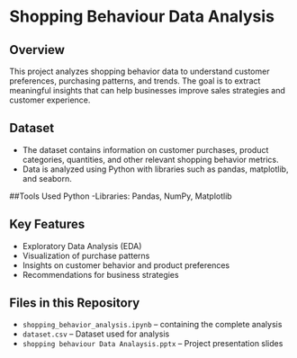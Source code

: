 # Shopping Behaviour Data Analysis

## Overview
This project analyzes shopping behavior data to understand customer preferences, purchasing patterns, and trends. The goal is to extract meaningful insights that can help businesses improve sales strategies and customer experience.

## Dataset
- The dataset contains information on customer purchases, product categories, quantities, and other relevant shopping behavior metrics.
- Data is analyzed using Python with libraries such as pandas, matplotlib, and seaborn.

##Tools Used
Python
-Libraries: Pandas, NumPy, Matplotlib

## Key Features
- Exploratory Data Analysis (EDA)
- Visualization of purchase patterns
- Insights on customer behavior and product preferences
- Recommendations for business strategies

## Files in this Repository
- `shopping_behavior_analysis.ipynb` – containing the complete analysis  
- `dataset.csv` – Dataset used for analysis  
- `shopping behaviour Data Analaysis.pptx` – Project presentation slides  



